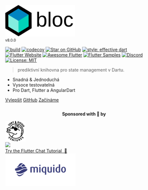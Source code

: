 <img src="https://raw.githubusercontent.com/felangel/bloc/master/docs/assets/bloc_logo_full.png" height="100" alt="Bloc" /><br/><small>v8.0.0</small>

[![build](https://github.com/felangel/bloc/workflows/build/badge.svg)](https://github.com/felangel/bloc/actions)
[![codecov](https://codecov.io/gh/felangel/Bloc/branch/master/graph/badge.svg)](https://codecov.io/gh/felangel/bloc)
[![Star on GitHub](https://img.shields.io/github/stars/felangel/bloc.svg?style=flat&logo=github&colorB=deeppink&label=stars)](https://github.com/felangel/bloc)
[![style: effective dart](https://img.shields.io/badge/style-effective_dart-40c4ff.svg)](https://github.com/tenhobi/effective_dart)
[![Flutter Website](https://img.shields.io/badge/flutter-website-deepskyblue.svg)](https://flutter.dev/docs/development/data-and-backend/state-mgmt/options#bloc--rx)
[![Awesome Flutter](https://img.shields.io/badge/awesome-flutter-blue.svg?longCache=true)](https://github.com/Solido/awesome-flutter#standard)
[![Flutter Samples](https://img.shields.io/badge/flutter-samples-teal.svg?longCache=true)](http://fluttersamples.com)
[![Discord](https://img.shields.io/discord/649708778631200778.svg?logo=discord&color=blue)](https://discord.gg/bloc)
[![License: MIT](https://img.shields.io/badge/license-MIT-purple.svg)](https://opensource.org/licenses/MIT)

> prediktivní knihovna pro state management v Dartu.

- Snadná & Jednoduchá
- Vysoce testovatelná
- Pro Dart, Flutter a AngularDart

<p class="buttons">
    <a href="#/migration">Vylepšit</a>
    <a href="https://github.com/felangel/bloc/" target="_blank" rel="noopener">GitHub</a>
    <a href="#/cs/gettingstarted">Začínáme</a>
</p>

<p align="center" style="margin-top: 2em; margin-bottom: 1em"><b>Sponsored with 💖 by</b></p>

<div id="cover-sponsors-grid">
    <div>
        <a href="https://verygood.ventures"><img src="https://raw.githubusercontent.com/felangel/bloc/master/docs/assets/vgv_logo_transparent.png" width="65"/></a>
    </div>
    <div>
        <a href="https://getstream.io/chat/flutter/tutorial/?utm_source=https://github.com/felangel/bloc&utm_medium=github&utm_content=developer&utm_term=flutter" target="_blank"><img width="120" src="https://stream-blog-v2.imgix.net/blog/wp-content/uploads/bae8c920a484d1c49dbd148306aa1335/stream-bloc-flutter.png?auto=compress&fit=clip&w=120"/></a><br/><span><a href="https://getstream.io/chat/flutter/tutorial/?utm_source=https://github.com/felangel/bloc&utm_medium=github&utm_content=developer&utm_term=flutter" target="_blank">Try the Flutter Chat Tutorial &nbsp💬</a></span>
    </div>
    <div>
        <a href="https://www.miquido.com/flutter-development-company/?utm_source=github&utm_medium=sponsorship&utm_campaign=bloc-silver-tier&utm_term=flutter-development-company&utm_content=miquido-logo"><img src="https://raw.githubusercontent.com/felangel/bloc/master/docs/assets/miquido_logo_transparent.png" width="225"/></a>
    </div>
</div>
